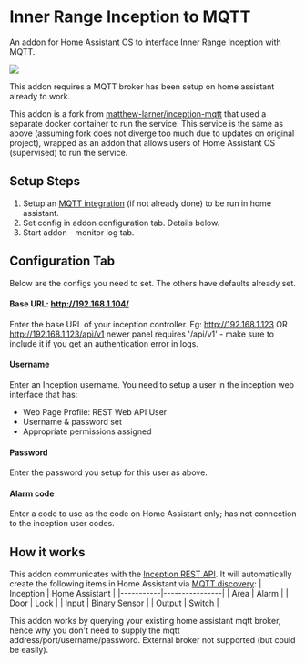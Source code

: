 # Inner Range Inception to MQTT
An addon for Home Assistant OS to interface Inner Range Inception with MQTT.

![](https://csd.com.au/ts1508996558/attachments/BlogPost/30/Inception%20Panel%20with%20Logo%20-%20HR%20(Custom)%20(2).png)

This addon requires a MQTT broker has been setup on home assistant already to work.

This addon is a fork from [matthew-larner/inception-mqtt](https://github.com/matthew-larner/inception-mqtt) that used a separate docker container to run the service. 
This service is the same as above (assuming fork does not diverge too much due to updates on original project), wrapped as an addon that allows users of Home Assistant OS (supervised) to run the service.

## Setup Steps
1. Setup an [MQTT integration](https://www.home-assistant.io/integrations/mqtt/) (if not already done) to be run in home assistant. 
2. Set config in addon configuration tab. Details below.
3. Start addon - monitor log tab.

## Configuration Tab
Below are the configs you need to set. The others have defaults already set.
#### Base URL: http://192.168.1.104/
  Enter the base URL of your inception controller. Eg:  http://192.168.1.123 OR http://192.168.1.123/api/v1 newer panel requires '/api/v1' - make sure to include it if you get an authentication error in logs.

#### Username
  Enter an Inception username. You need to setup a user in the inception web interface that has:
  * Web Page Profile: REST Web API User
  * Username & password set
  * Appropriate permissions assigned

#### Password
  Enter the password you setup for this user as above.

#### Alarm code
  Enter a code to use as the code on Home Assistant only; has not connection to the inception user codes.

## How it works
This addon communicates with the [Inception REST API](https://skytunnel.com.au/Inception/API_SAMPLE/ApiDoc). It will automatically create the following items in Home Assistant via [MQTT discovery](https://www.home-assistant.io/docs/mqtt/discovery/):
| Inception | Home Assistant |
|-----------|----------------|
| Area      | Alarm          |
| Door      | Lock           |
| Input     | Binary Sensor  |
| Output    | Switch         |

This addon works by querying your existing home assistant mqtt broker, hence why you don't need to supply the mqtt address/port/username/password. External broker not supported (but could be easily).
